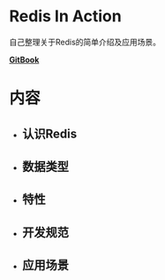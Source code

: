 # Redis In Action

自己整理关于Redis的简单介绍及应用场景。

[**GitBook**](https://84hero.gitbooks.io/redis_in_action/)

# 内容

* ## 认识Redis

* ## **数据类型**
* ## 特性
* ## 开发规范
* ## 应用场景



